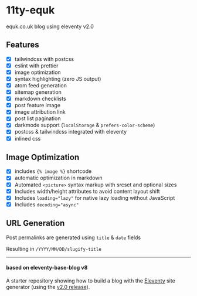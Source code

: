# 11ty-equk

equk.co.uk blog using eleventy v2.0

## Features

- [x] tailwindcss with postcss
- [x] eslint with prettier
- [x] image optimization
- [x] syntax highlighting (zero JS output)
- [x] atom feed generation
- [x] sitemap generation
- [x] markdown checklists
- [x] post feature image
- [x] image attribution link
- [x] post list pagination
- [x] darkmode support (`localStorage` & `prefers-color-scheme`)
- [x] postcss & tailwindcss integrated with eleventy
- [x] inlined css

## Image Optimization

- [x] includes `{% image %}` shortcode
- [x] automatic optimization in markdown
- [x] Automated `<picture>` syntax markup with srcset and optional sizes
- [x] Includes width/height attributes to avoid content layout shift
- [x] Includes `loading="lazy"` for native lazy loading without JavaScript
- [x] Includes `decoding="async"`

## URL Generation

Post permalinks are generated using `title` & `date` fields

Resulting in `/YYYY/MM/DD/slugify-title`

---

#### based on eleventy-base-blog v8

A starter repository showing how to build a blog with the [Eleventy](https://www.11ty.dev/) site generator (using the [v2.0 release](https://www.11ty.dev/blog/eleventy-v2/)).


